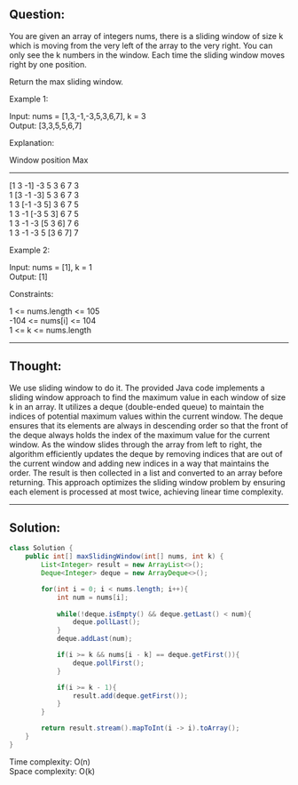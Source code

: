## Question:

You are given an array of integers nums, there is a sliding window of size k which is moving from the very left of the array to the very right. You can only see the k numbers in the window. Each time the sliding window moves right by one position.  

Return the max sliding window.  

Example 1:  

Input: nums = [1,3,-1,-3,5,3,6,7], k = 3  
Output: [3,3,5,5,6,7]  

Explanation:   

Window position                Max  
---------------               -----  
[1  3  -1] -3  5  3  6  7       3  
 1 [3  -1  -3] 5  3  6  7       3  
 1  3 [-1  -3  5] 3  6  7       5  
 1  3  -1 [-3  5  3] 6  7       5  
 1  3  -1  -3 [5  3  6] 7       6  
 1  3  -1  -3  5 [3  6  7]      7  
 
Example 2:

Input: nums = [1], k = 1  
Output: [1]  

Constraints:  

1 <= nums.length <= 105  
-104 <= nums[i] <= 104  
1 <= k <= nums.length  

---
## Thought:
We use sliding window to do it. The provided Java code implements a sliding window approach to find the maximum value in each window of size k in an array. It utilizes a deque (double-ended queue) to maintain the indices of potential maximum values within the current window. The deque ensures that its elements are always in descending order so that the front of the deque always holds the index of the maximum value for the current window. As the window slides through the array from left to right, the algorithm efficiently updates the deque by removing indices that are out of the current window and adding new indices in a way that maintains the order. The result is then collected in a list and converted to an array before returning. This approach optimizes the sliding window problem by ensuring each element is processed at most twice, achieving linear time complexity.  

---
## Solution:
```Java
class Solution {
    public int[] maxSlidingWindow(int[] nums, int k) {
        List<Integer> result = new ArrayList<>();
        Deque<Integer> deque = new ArrayDeque<>();

        for(int i = 0; i < nums.length; i++){
            int num = nums[i];
            
            while(!deque.isEmpty() && deque.getLast() < num){
                deque.pollLast();
            }
            deque.addLast(num);

            if(i >= k && nums[i - k] == deque.getFirst()){
                deque.pollFirst();
            }

            if(i >= k - 1){
                result.add(deque.getFirst());
            }
        }

        return result.stream().mapToInt(i -> i).toArray();
    }
}
```
Time complexity: O(n)  
Space complexity: O(k)

